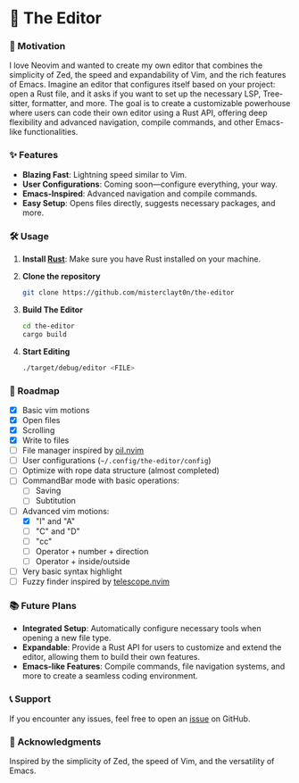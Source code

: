 # 📝 The Editor

### 🚀 Motivation
I love Neovim and wanted to create my own editor that combines the simplicity of Zed, the speed and expandability of Vim, and the rich features of Emacs. Imagine an editor that configures itself based on your project: open a Rust file, and it asks if you want to set up the necessary LSP, Tree-sitter, formatter, and more. The goal is to create a customizable powerhouse where users can code their own editor using a Rust API, offering deep flexibility and advanced navigation, compile commands, and other Emacs-like functionalities.

### ✨ Features
- **Blazing Fast**: Lightning speed similar to Vim.
- **User Configurations**: Coming soon—configure everything, your way.
- **Emacs-Inspired**: Advanced navigation and compile commands.
- **Easy Setup**: Opens files directly, suggests necessary packages, and more.
  
### 🛠️ Usage
1. **Install [Rust](https://www.rust-lang.org/)**: Make sure you have Rust installed on your machine.

2. **Clone the repository**
   ```bash
   git clone https://github.com/misterclayt0n/the-editor
   ```

3. **Build The Editor**
   ```bash
   cd the-editor
   cargo build
   ```

4. **Start Editing**
   ```bash
   ./target/debug/editor <FILE>
   ```

### 📅 Roadmap
- [x] Basic vim motions
- [x] Open files
- [x] Scrolling
- [x] Write to files
- [ ] File manager inspired by [oil.nvim](https://github.com/stevearc/oil.nvim)
- [ ] User configurations (`~/.config/the-editor/config`)
- [ ] Optimize with rope data structure (almost completed)
- [ ] CommandBar mode with basic operations: 
    - [ ] Saving
    - [ ] Subtitution
- [ ] Advanced vim motions: 
    - [x] "I" and "A"
    - [ ] "C" and "D" 
    - [ ] "cc"
    - [ ] Operator + number + direction
    - [ ] Operator + inside/outside
- [ ] Very basic syntax highlight 
- [ ] Fuzzy finder inspired by [telescope.nvim](https://github.com/nvim-telescope/telescope.nvim)

### 📚 Future Plans
- **Integrated Setup**: Automatically configure necessary tools when opening a new file type.
- **Expandable**: Provide a Rust API for users to customize and extend the editor, allowing them to build their own features.
- **Emacs-like Features**: Compile commands, file navigation systems, and more to create a seamless coding environment.

### 📞 Support
If you encounter any issues, feel free to open an [issue](https://github.com/misterclayt0n/the-editor/issues) on GitHub.

### 🌟 Acknowledgments
Inspired by the simplicity of Zed, the speed of Vim, and the versatility of Emacs.
